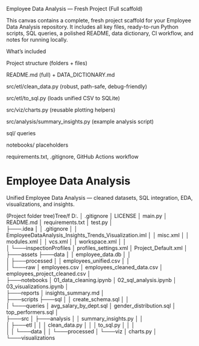 Employee Data Analysis — Fresh Project (Full scaffold)

This canvas contains a complete, fresh project scaffold for your Employee Data Analysis repository. It includes all key files, ready-to-run Python scripts, SQL queries, a polished README, data dictionary, CI workflow, and notes for running locally.

What’s included

Project structure (folders + files)

README.md (full) + DATA_DICTIONARY.md

src/etl/clean_data.py (robust, path-safe, debug-friendly)

src/etl/to_sql.py (loads unified CSV to SQLite)

src/viz/charts.py (reusable plotting helpers)

src/analysis/summary_insights.py (example analysis script)

sql/ queries

notebooks/ placeholders

requirements.txt, .gitignore, GitHub Actions workflow

# Employee Data Analysis


Unified Employee Data Analysis — cleaned datasets, SQL integration, EDA, visualizations, and insights.




(Project folder tree)Tree/f D:.
│   .gitignore
│   LICENSE
│   main.py
│   README.md
│   requirements.txt
│   test.py
│   
├───.idea
│   │   .gitignore
│   │   EmployeeDataAnalysis_Insights_Trends_Visualization.iml
│   │   misc.xml
│   │   modules.xml
│   │   vcs.xml
│   │   workspace.xml
│   │   
│   └───inspectionProfiles
│           profiles_settings.xml
│           Project_Default.xml
│           
├───assets
├───data
│   │   employee_data.db
│   │   
│   ├───processed
│   │       employees_unified.csv
│   │       
│   └───raw
│           employees.csv
│           employees_cleaned_data.csv
│           employees_project_cleaned.csv
│           
├───notebooks
│       01_data_cleaning.ipynb
│       02_sql_analysis.ipynb
│       03_visualizations.ipynb
│       
├───reports
│       insights_summary.md
│       
├───scripts
├───sql
│   │   create_schema.sql
│   │   
│   └───queries
│           avg_salary_by_dept.sql
│           gender_distribution.sql
│           top_performers.sql
│           
├───src
│   ├───analysis
│   │       summary_insights.py
│   │       
│   ├───etl
│   │   │   clean_data.py
│   │   │   to_sql.py
│   │   │   
│   │   └───data
│   │       └───processed
│   └───viz
│           charts.py
│           
└───visualizations

